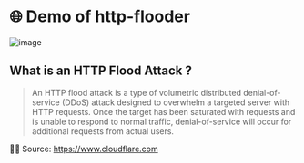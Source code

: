# 🌐 Demo of http-flooder

![image](https://user-images.githubusercontent.com/92758195/140641241-8f37ff5a-9f1b-4f0d-8058-8828b6bda607.png)

## What is an HTTP Flood Attack ?

> An HTTP flood attack is a type of volumetric distributed denial-of-service (DDoS) attack designed to overwhelm a targeted server with HTTP requests. Once the target has been saturated with requests and is unable to respond to normal traffic, denial-of-service will occur for additional requests from actual users.

🐱‍💻 Source: https://www.cloudflare.com
